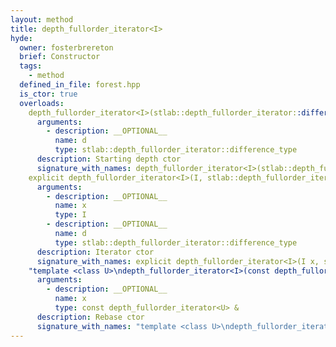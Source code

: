 ```yaml
---
layout: method
title: depth_fullorder_iterator<I>
hyde:
  owner: fosterbrereton
  brief: Constructor
  tags:
    - method
  defined_in_file: forest.hpp
  is_ctor: true
  overloads:
    depth_fullorder_iterator<I>(stlab::depth_fullorder_iterator::difference_type):
      arguments:
        - description: __OPTIONAL__
          name: d
          type: stlab::depth_fullorder_iterator::difference_type
      description: Starting depth ctor
      signature_with_names: depth_fullorder_iterator<I>(stlab::depth_fullorder_iterator::difference_type d)
    explicit depth_fullorder_iterator<I>(I, stlab::depth_fullorder_iterator::difference_type):
      arguments:
        - description: __OPTIONAL__
          name: x
          type: I
        - description: __OPTIONAL__
          name: d
          type: stlab::depth_fullorder_iterator::difference_type
      description: Iterator ctor
      signature_with_names: explicit depth_fullorder_iterator<I>(I x, stlab::depth_fullorder_iterator::difference_type d)
    "template <class U>\ndepth_fullorder_iterator<I>(const depth_fullorder_iterator<U> &)":
      arguments:
        - description: __OPTIONAL__
          name: x
          type: const depth_fullorder_iterator<U> &
      description: Rebase ctor
      signature_with_names: "template <class U>\ndepth_fullorder_iterator<I>(const depth_fullorder_iterator<U> & x)"
---
```

